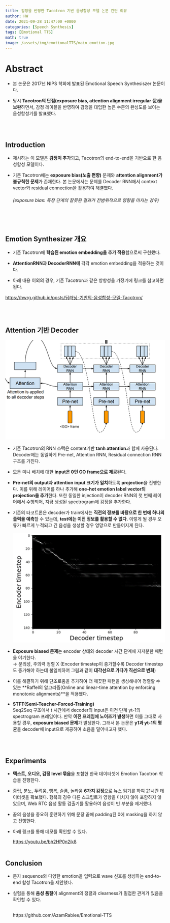 ```yaml
---
title: 감정을 반영한 Tacotron 기반 음성합성 모델 논문 간단 리뷰
author: HW
date: 2021-09-28 11:47:00 +0800
categories: [Speech Synthesis]
tags: [Emotional TTS]
math: true
image: /assets/img/emotionalTTS/main_emotion.jpg
---
```


# Abstract

- 본 논문은 2017년 NIPS 학회에 발표된 Emotional Speech Synthesiszer 논문이다.

- 당시 **Tacotron의 단점(exposure bias, attention alignment irregular 등)을 보완**하면서, 감정 레이블을 반영하여 감정을 대입한 높은 수준의 완성도를 보이는 음성합성기를 발표했다.

<br/><br/>

## Introduction

- 제시하는 이 모델은 **감정이 추가**되고, Tacotron의 end-to-end을 기반으로 한 음성합성 모델이다.

- 기존 Tacotron에는 **exposure bias(노출 편향)** 문제와 **attention alignment가 불규칙한 문제**가 존재한다. 본 논문에서는 문제를 Decoder RNN에서 context vector와 residual connection을 활용하여 해결했다.

  ###### (exposure bias: 특정 단계의 잘못된 결과가 전범위적으로 영향을 미치는 경우)

 <br/><br/>

## **Emotion Synthesizer** **개요**

- 기존 Tacotron에 **학습된 emotion embedding을 추가 적용**함으로써 구현했다.

- **AttentionRNN과 DecoderRNN에** 각각 emotion embedding을 적용하는 것이다.

  

- 아래 내용 이외의 경우, 기존 Tacotron과 같은 방향성을 가졌기에 링크를 참고하면 된다.

<https://hwrg.github.io/posts/딥러닝-기반의-음성합성-모델-Tacotron/>

<br/><br/>

## Attention 기반 Decoder

![decoder](/assets/img/emotionalTTS/decoder.png)

- 기존 Tacotron의 RNN 스택은 content기반 **tanh attention**과 함께 사용된다.
   Decoder에는 동일하게 Pre-net, Attention RNN, Residual connection RNN 구조를 가진다.

- 모든 미니 배치에 대한 **input은 0인 GO frame으로 제공**된다.

  

- **Pre-net의 output과 attention input 크기가 일치**하도록 **projection**을 진행한다. 
  이를 위해 레이어를 하나 추가해 **one-hot emotion label vector의 projection을 추가**한다.
  또한 동일한 injection이 decoder RNN의 첫 번째 레이어에서 수행되어, 지금 생성된 spectrogram에 감정을 추가한다.

  

- 기존의 타코트론은 decoder가 train에서는 **직전의 정보를 바탕으로 한 번에 하나의 출력을 예측**할 수 있는데, **test에는 이전 정보를 활용할 수 없다.** 이렇게 될 경우 오류가 빠르게 누적되고 긴 음성을 생성할 경우 엉망으로 만들어지게 된다.

  ![enc_dec_timestep](/assets/img/emotionalTTS/enc_dec_timestep.png)

- **Exposure biased 문제**는 encoder 상태와 decoder 시간 단계에 지저분한 패턴을 야기한다.<br>
   → 분리성, 주의력 정렬 X
   (Encoder timestep이 증가할수록 Decoder timestep도 증가해야 하는데 불일치하여 그림과 같이 **대각선으로 가다가 직선으로 변화**)

- 이를 해결하기 위해 단조로움을 추가하여 더 깨끗한 패턴을 생성해내어 정렬할 수 있는 **Raffel의 알고리즘(Online and linear-time attention by enforcing monotonic alignments)**을 적용했다. <br>

  

- **STFT(Semi-Teacher-Forced-Training)**<br>
   Seq2Seq 구조에서 t 시간에서 decoder의 input은 이전 단계 yt-1의 spectrogram 프레임이다.
   만약 **이전 프레임에 노이즈가 발생**하면 이를 그대로 사용할 경우, **exposure biased 문제**가 발생한다.
   그래서 본 논문은 **y1과 yt-1의 평균**을 decoder에 input으로 제공하여 소음을 덜어내고자 했다.

 <br/><br/>

## **Experiments**

- **텍스트, 오디오, 감정 level 묶음**을 포함한 한국 데이터셋에 Emotion Tacotron 학습을 진행한다.

- 중립, 분노, 두려움, 행복, 슬픔, 놀라움 **6가지 감정**으로 뉴스 읽기를 하여 21시간 데이터셋을 확보했다.
   행복의 경우 다른 스크립트가 영향을 미치지 않아 포함하지 않았으며, 
   Web RTC 음성 활동 검출기를 활용하여 음성이 빈 부분을 제거했다.

- 끝의 음성을 중요히 훈련하기 위해 문장 끝에 padding된 0에 masking을 하지 않고 진행한다.

- 아래 링크를 통해 데모를 확인할 수 있다. <br>

  <https://youtu.be/bh2HP0n2ik8>
   <br/><br/>

## **Conclusion**

- 문자 sequence와 다양한 emotion을 입력으로 wave 신호를 생성하는  end-to-end 합성 Tacotron을 제안했다.

- 실험을 통해 **음성 품질**이 alignment의 정렬과 clearness가 밀접한 관계가 있음을 확인할 수 있다.

  <br/>
  https://github.com/AzamRabiee/Emotional-TTS

<br/><br/>



 
